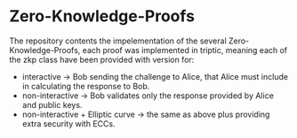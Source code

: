 # Zero-Knowledge-Proofs
The repository contents the impelementation of the several Zero-Knowledge-Proofs, each proof was implemented in triptic, meaning each of the zkp class have been provided with version for: 
* interactive -> Bob sending the challenge to Alice, that Alice must include in calculating the response to Bob. 
* non-interactive -> Bob validates only the response provided by Alice and public keys. 
* non-interactive + Elliptic curve -> the same as above plus providing extra security with ECCs. 
